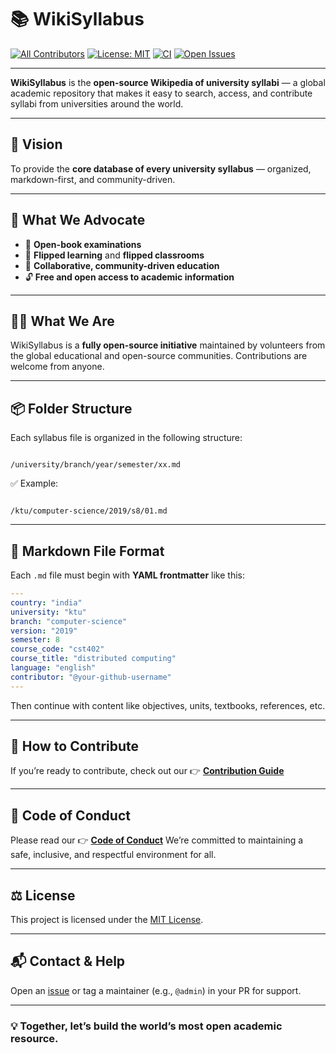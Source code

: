 
# 📚 WikiSyllabus

[![All Contributors](https://img.shields.io/badge/all_contributors-∞-orange.svg?style=flat-square)](#contributors)
[![License: MIT](https://img.shields.io/badge/license-MIT-blue.svg)](./LICENSE)
[![CI](https://github.com/The-Purple-Movement/WikiSyllabus/actions/workflows/mdbook.yml/badge.svg)](https://github.com/The-Purple-Movement/WikiSyllabus/actions/workflows/mdbook.yml)
[![Open Issues](https://img.shields.io/github/issues/The-Purple-Movement/WikiSyllabus)](https://github.com/The-Purple-Movement/WikiSyllabus/issues)

---

**WikiSyllabus** is the **open-source Wikipedia of university syllabi** — a global academic repository that makes it easy to search, access, and contribute syllabi from universities around the world.

---

## 🌟 Vision

To provide the **core database of every university syllabus** — organized, markdown-first, and community-driven.

---

## 💬 What We Advocate

- 📖 **Open-book examinations**
- 🔁 **Flipped learning** and **flipped classrooms**
- 🤝 **Collaborative, community-driven education**
- 🔓 **Free and open access to academic information**

---

## 🧑‍💻 What We Are

WikiSyllabus is a **fully open-source initiative** maintained by volunteers from the global educational and open-source communities. Contributions are welcome from anyone.

---

## 📦 Folder Structure

Each syllabus file is organized in the following structure:

```

/university/branch/year/semester/xx.md

```

✅ Example:

```

/ktu/computer-science/2019/s8/01.md

````

---

## 📝 Markdown File Format

Each `.md` file must begin with **YAML frontmatter** like this:

```yaml
---
country: "india"
university: "ktu"
branch: "computer-science"
version: "2019"
semester: 8
course_code: "cst402"
course_title: "distributed computing"
language: "english"
contributor: "@your-github-username"
---
````

Then continue with content like objectives, units, textbooks, references, etc.

---

## 🙌 How to Contribute

If you’re ready to contribute, check out our 👉 [**Contribution Guide**](./CONTRIBUTION.md)

---

## 🤝 Code of Conduct

Please read our 👉 [**Code of Conduct**](./CODE_OF_CONDUCT.md)
We’re committed to maintaining a safe, inclusive, and respectful environment for all.

---

## ⚖ License

This project is licensed under the [MIT License](./LICENSE).

---

## 📬 Contact & Help

Open an [issue](https://github.com/The-Purple-Movement/WikiSyllabus/issues) or tag a maintainer (e.g., `@admin`) in your PR for support.

---

### 💡 Together, let’s build the world’s most open academic resource.
